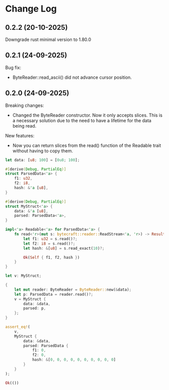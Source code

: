 # Change Log

## 0.2.2 (20-10-2025)

Downgrade rust minimal version to 1.80.0

## 0.2.1 (24-09-2025)

Bug fix:

* ByteReader::read_ascii() did not advance cursor position. 

## 0.2.0 (24-09-2025)

Breaking changes:

* Changed the ByteReader constructor. Now it only accepts slices. 
This is a necessary solution due to the need to have a lifetime for the data being read.

New features:

* Now you can return slices from the read() function of the Readable trait without having to copy them.

```rust
let data: [u8; 100] = [0u8; 100];

#[derive(Debug, PartialEq)]
struct ParsedData<'a> {
    f1: u32,
    f2: i8,
    hash: &'a [u8],
}

#[derive(Debug, PartialEq)]
struct MyStruct<'a> {
    data: &'a [u8],
    parsed: ParsedData<'a>,
}

impl<'a> Readable<'a> for ParsedData<'a> {
    fn read<'r>(mut s: bytecraft::reader::ReadStream<'a, 'r>) -> Result<Self> {
        let f1: u32 = s.read()?;
        let f2: i8 = s.read()?;
        let hash: &[u8] = s.read_exact(10)?;

        Ok(Self { f1, f2, hash })
    }
}

let v: MyStruct;

{
    let mut reader: ByteReader = ByteReader::new(&data);
    let p: ParsedData = reader.read()?;
    v = MyStruct {
        data: &data,
        parsed: p,
    };
}

assert_eq!(
    v,
    MyStruct {
        data: &data,
        parsed: ParsedData {
            f1: 0,
            f2: 0,
            hash: &[0, 0, 0, 0, 0, 0, 0, 0, 0, 0]
        }
    }
);

Ok(())
```